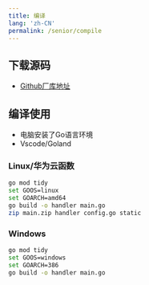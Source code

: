 ```yaml
---
title: 编译
lang: 'zh-CN'
permalink: /senior/compile
---
```


## 下载源码
* [Github厂库地址](https://github.com/superggfun/smoba)

## 编译使用
* 电脑安装了Go语言环境
* Vscode/Goland

### Linux/华为云函数
```sh
go mod tidy
set GOOS=linux
set GOARCH=amd64
go build -o handler main.go
zip main.zip handler config.go static
```

### Windows
```sh
go mod tidy
set GOOS=windows
set GOARCH=386
go build -o handler main.go
```